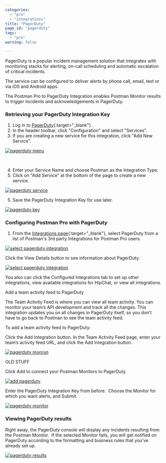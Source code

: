 ```yaml
---
categories:
  - "pro"
  - "integrations"
title: "PagerDuty"
page_id: "pagerduty"
tags: 
  - "pro"
warning: false

---
```


PagerDuty is a popular incident management solution that integrates with monitoring stacks for alerting, on-call scheduling and automatic escalation of critical incidents. 

The service can be configured to deliver alerts by phone call, email, text or via iOS and Android apps.

The Postman Pro to PagerDuty Integration enables Postman Monitor results to trigger incidents and acknowledgements in PagerDuty.  

### Retrieving your PagerDuty Integration Key

1. Log in to [PagerDuty](https://app.pagerduty.com/){:target="_blank"} .  
2. In the header toolbar, click "Configuration" and select "Services".  
3. If you are creating a new service for this integration, click "Add New Service".

[![pagerduty menu](https://s3.amazonaws.com/postman-static-getpostman-com/postman-docs/pagerduty_menu.png)](https://s3.amazonaws.com/postman-static-getpostman-com/postman-docs/pagerduty_menu.png)

 <ol start="4">
  <li>Enter your Service Name and choose Postman as the Integration Type. </li>
  <li>Click on "Add Service" at the bottom of the page to create a new service.</li>
</ol>

[![pagerduty service](https://s3.amazonaws.com/postman-static-getpostman-com/postman-docs/pagerduty_service.png)](https://s3.amazonaws.com/postman-static-getpostman-com/postman-docs/pagerduty_service.png)

<ol start="5">
  <li>Save the PagerDuty Integration Key for use later. </li>
</ol>

[![pagerduty key](https://s3.amazonaws.com/postman-static-getpostman-com/postman-docs/pagerduty_key.png)](https://s3.amazonaws.com/postman-static-getpostman-com/postman-docs/pagerduty_key.png)

### Configuring Postman Pro with PagerDuty

1. From the [Integrations page](https://app.getpostman.com/dashboard/integrations){:target="_blank"}, select PagerDuty from a list of Postman's 3rd party Integrations for Postman Pro users.

[![select pagerduty integration](https://s3.amazonaws.com/postman-static-getpostman-com/postman-docs/integrations-pagerduty1.png)](https://s3.amazonaws.com/postman-static-getpostman-com/postman-docs/integrations-pagerduty1.png)


Click the View Details button to see information about PagerDuty.


[![select pagerduty integration](https://s3.amazonaws.com/postman-static-getpostman-com/postman-docs/integrations-pagerduty-details.png)](https://s3.amazonaws.com/postman-static-getpostman-com/postman-docs/integrations-pagerduty-details.png)

You also can click the Configured Integrations tab to set up other integrations, view available integrations for HipChat, or view all integrations.


Add a team activity feed to PagerDuty

The Team Activity Feed is where you can view all team activity. You can monitor your team’s API development and track all the changes. This integration updates you on all changes in PagerDuty itself, so you don’t have to go back to Postman to see the team activity feed.

To add a team activity feed to PagerDuty:

Click the Add Integration button.
In the Team Activity Feed page, enter your team’s activity feed URL, and click the Add Integration button.

[![pagerduty monrun](https://s3.amazonaws.com/postman-static-getpostman-com/postman-docs/integrations-pagerduty-monrun.png)](https://s3.amazonaws.com/postman-static-getpostman-com/postman-docs/integrations-pagerduty-monrun.png)

















OLD STUFF

Click Add to connect your Postman Monitors to PagerDuty.

[![add pagerduty](https://s3.amazonaws.com/postman-static-getpostman-com/postman-docs/pagerduty_add.png)](https://s3.amazonaws.com/postman-static-getpostman-com/postman-docs/pagerduty_add.png)

Enter the PagerDuty Integration Key from before.  Choose the Monitor for which you want alerts, and Submit.

[![pagerduty monitor](https://s3.amazonaws.com/postman-static-getpostman-com/postman-docs/pagerduty_monitor.png)](https://s3.amazonaws.com/postman-static-getpostman-com/postman-docs/pagerduty_monitor.png)

### Viewing PagerDuty results

Right away, the PagerDuty console will display any incidents resulting from the Postman Monitor.  If the selected Monitor fails, you will get notified on PagerDuty according to the formatting and business rules that you’ve already set up.

[![pagerduty results](https://s3.amazonaws.com/postman-static-getpostman-com/postman-docs/pagerduty_results.png)](https://s3.amazonaws.com/postman-static-getpostman-com/postman-docs/pagerduty_results.png)

